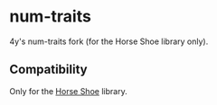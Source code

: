 # num-traits

4y's num-traits fork (for the Horse Shoe library only).

## Compatibility

Only for the [Horse Shoe](https://github.com/YakoYakoYokuYoku/Horse-Shoe) library.

